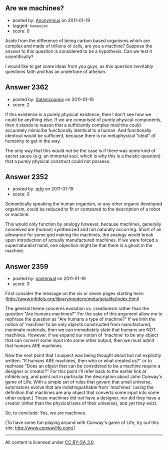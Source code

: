 ## Are we machines?

- posted by: [Anonymous](https://stackexchange.com/users/-1/890-anonymous) on 2011-01-19
- tagged: `humanism`
- score: 0

Aside from the difference of being carbon based organisms which are complex and made of trillions of cells, are you a machine? Suppose the answer to this question is considered to be a hypothesis. Can we test it scientifically? 

I would like to get some ideas from you guys, as this question inevitably questions faith and has an undertone of atheism.


## Answer 2362

- posted by: [Satanicpuppy](https://stackexchange.com/users/-1/169-satanicpuppy) on 2011-01-19
- score: 2

If this existence is a purely physical existence, then I don't see how we could be anything else. If we are comprised of purely physical components, then it stands to reason that a sufficiently complex machine could accurately mimic/be functionally identical to a human. And functionally identical would be sufficient, because there is no metaphysical "ideal" of humanity to get in the way.

The only way that this would *not* be the case is if there was some kind of secret sauce (e.g. an immortal soul, which is why this is a theistic question) that a purely physical construct could not possess. 


## Answer 2352

- posted by: [mfg](https://stackexchange.com/users/-1/135-mfg) on 2011-01-19
- score: 0

Semantically speaking the human organism, or any other organic developed organism, could be reduced to fit or compared to the description of a robot or machine. 

This would only function by analogy however, because machines, generally conceived are (human) synthesized and not naturally occurring. Short of an allowance for some god making the machines, the analogy would break upon introduction of actually manufactured machines. If we were forced a supernaturalist hand, one objection might be that there is a ghost in the machine.


## Answer 2359

- posted by: [oosterwal](https://stackexchange.com/users/-1/891-oosterwal) on 2011-01-19
- score: 0

First consider the message on the six or seven pages starting here: (http://www.infidels.org/library/modern/meta/getalife/index.html)

The general theme concerns evolution vs. creationism rather than the question "Are humans machines?"  For the sake of this argument allow me to rephrase the question as "Are humans a type of machine?"  If we limit the notion of 'machine' to be only objects constructed from manufactured, inanimate materials, then we can immediately state that humans are NOT machines.  However, if we expand our notion of 'machine' to be any object that can convert some input into some other output, then we must admit that humans ARE machines.

Now the next point that I suspect was being thought about but not explicitly written:  "If humans ARE machines, then who or what created us?" or to rephrase "Does an object that can be considered to be a machine require a designer or creator?"  For this point I'll refer back to the earlier link at infidels.org, and point out in particular the description about John Conway's game of Life.  With a simple set of rules that govern that small universe, automatons evolve that are indistinguishable from 'machines' (using the definition that machines are any object that converts some input into some other output.)  These machines did not have a designer, nor did they have a creator (other than the physical laws of their universe), and yet they exist.

So, to conclude:  Yes, we are machines.

[To have some fun playing around with Conway's game of Life, try out this site: http://www.conwaylife.com/]



---

All content is licensed under [CC BY-SA 3.0](https://creativecommons.org/licenses/by-sa/3.0/).
